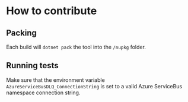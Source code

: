 # How to contribute

## Packing

Each build will `dotnet pack` the tool into the `/nupkg` folder.

## Running tests

Make sure that the environment variable `AzureServiceBusDLQ_ConnectionString` is set to a valid Azure ServiceBus namespace connection string.
